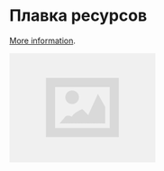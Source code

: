 # Плавка ресурсов

[More information](https://wiki.factorio.com/Furnace).

<!-- [The saved game with all blueprints](../saves/AwesomeFactorio%20-%20Raw%20Resources%20Processing.zip), inside the game book.  -->

![Blueprints in the game](../../images/RawResourcesProcessing/images.png)
